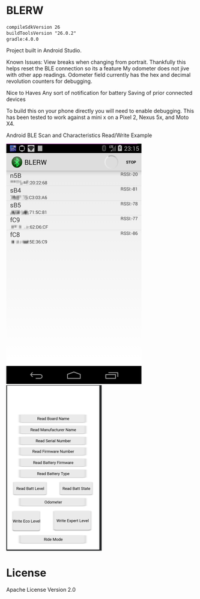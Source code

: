 BLERW
=====


    compileSdkVersion 26
    buildToolsVersion "26.0.2"
    gradle:4.0.0

Project built in Android Studio.

Known Issues:
View breaks when changing from portrait. Thankfully this helps reset the BLE connection so its a feature
My odometer does not jive with other app readings. Odometer field currently has the hex and decimal revolution counters for debugging.

Nice to Haves
Any sort of notification for battery 
Saving of prior connected devices

To build this on your phone directly you will need to enable debugging. This has been tested to work against a mini x on a Pixel 2, Nexus 5x, and Moto X4.

Android BLE Scan and Characteristics Read/Write Example

![Figure 1 ScanActivity for BLE Scan](etc/BLERW_cap01.png) 
![Figure 2 DeviceActivity for Read/Write Characteristics](etc/BLERW_cap02.png)

# License

Apache License Version 2.0
